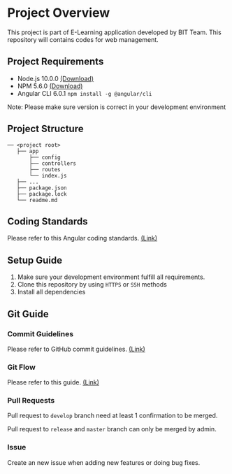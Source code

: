 # Project Overview
This project is part of E-Learning application developed by BIT Team. This repository will contains codes for web management.

## Project Requirements
- Node.js 10.0.0 [(Download)](https://nodejs.org/download/release/v10.0.0/)
- NPM 5.6.0 [(Download)](https://nodejs.org/download/release/v10.0.0/)
- Angular CLI 6.0.1 `npm install -g @angular/cli`

Note: Please make sure version is correct in your development environment

## Project Structure
```
── <project root>
   ├── app
       ├── config
       ├── controllers
       ├── routes
       └── index.js
   ├── ...
   ├── package.json
   ├── package.lock
   └── readme.md
```

## Coding Standards
Please refer to this Angular coding standards. [(Link)](https://angular.io/guide/styleguide)

## Setup Guide
1. Make sure your development environment fulfill all requirements.
2. Clone this repository by using `HTTPS` or `SSH` methods
3. Install all dependencies

## Git Guide
### Commit Guidelines
Please refer to GitHub commit guidelines. [(Link)](https://gist.github.com/robertpainsi/b632364184e70900af4ab688decf6f53)
### Git Flow
Please refer to this guide. [(Link)](https://datasift.github.io/gitflow/IntroducingGitFlow.html)
### Pull Requests
Pull request to `develop` branch need at least 1 confirmation to be merged.

Pull request to `release` and `master` branch can only be merged by admin.
### Issue
Create an new issue when adding new features or doing bug fixes.
